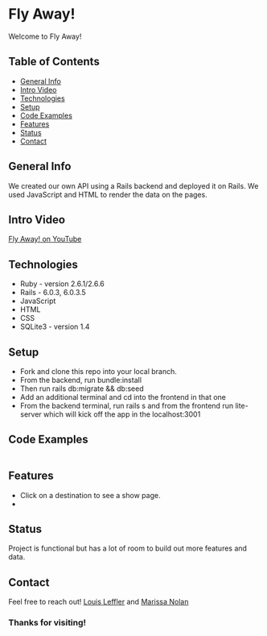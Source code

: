# Fly Away!
Welcome to Fly Away!


## Table of Contents
* [General Info](#General-Info)
* [Intro Video](#Intro-Video)
* [Technologies](#Technologies)
* [Setup](#Setup)
* [Code Examples](#Code-Examples)
* [Features](#Features)
* [Status](#Status)
* [Contact](#Contact)

## General Info
We created our own API using a Rails backend and deployed it on Rails. We used JavaScript and HTML to render the data on the pages. 

## Intro Video
[Fly Away! on YouTube]()

## Technologies
* Ruby - version 2.6.1/2.6.6
* Rails - 6.0.3, 6.0.3.5
* JavaScript
* HTML
* CSS
* SQLite3 - version 1.4

## Setup
* Fork and clone this repo into your local branch.
* From the backend, run bundle:install
* Then run rails db:migrate && db:seed
* Add an additional terminal and cd into the frontend in that one
* From the backend terminal, run rails s and from the frontend run lite-server which will kick off the app in the localhost:3001

## Code Examples
```

```
## Features
* Click on a destination to see a show page.
* 

## Status
Project is functional but has a lot of room to build out more features and data.

## Contact
Feel free to reach out!
[Louis Leffler](https://www.linkedin.com/in/louisleffler/) and [Marissa Nolan](https://www.linkedin.com/in/marissanolan1/) 

### Thanks for visiting!
